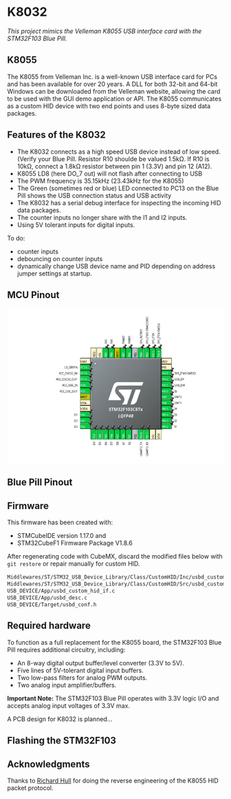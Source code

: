 # K8032  

*This project mimics the Velleman K8055 USB interface card with the STM32F103 Blue Pill.*

## K8055  

The K8055 from Velleman Inc. is a well-known USB interface card for PCs and has been available for over 20 years. A DLL for both 32-bit and 64-bit Windows can be downloaded from the Velleman website, allowing the card to be used with the GUI demo application or API.
The K8055 communicates as a custom HID device with two end points and uses 8-byte sized data packages.

## Features of the K8032  

- The K8032 connects as a high speed USB device instead of low speed. (Verify your Blue Pill. Resistor R10 shoulde be valued 1.5kΩ. If R10 is 10kΩ, connect a 1.8kΩ resistor between pin 1 (3.3V) and pin 12 (A12).
- K8055 LD8 (here DO_7 out) will not flash after connecting to USB
- The PWM frequency is 35.15kHz (23.43kHz for the K8055)
- The Green (sometimes red or blue) LED connected to PC13 on the Blue Pill shows the USB connection status and USB activity
- The K8032 has a serial debug interface for inspecting the incoming HID data packages.
- The counter inputs no longer share with the I1 and I2 inputs.
- Using 5V tolerant inputs for digital inputs.

To do:
- counter inputs
- debouncing on counter inputs
- dynamically change USB device name and PID depending on address jumper settings at startup.

## MCU Pinout  

![STM32F103-pinout](stm32f103_pinout.png)

## Blue Pill Pinout



## Firmware

This firmware has been created with:

- STMCubeIDE version 1.17.0 and
- STM32CubeF1 Firmware Package V1.8.6

After regenerating code with CubeMX, discard the modified files below with `git restore` or repair manually for custom HID.

```
Middlewares/ST/STM32_USB_Device_Library/Class/CustomHID/Inc/usbd_customhid.h
Middlewares/ST/STM32_USB_Device_Library/Class/CustomHID/Src/usbd_customhid.c
USB_DEVICE/App/usbd_custom_hid_if.c
USB_DEVICE/App/usbd_desc.c
USB_DEVICE/Target/usbd_conf.h

```

## Required hardware  

To function as a full replacement for the K8055 board, the STM32F103 Blue Pill requires 
additional circuitry, including:

- An 8-way digital output buffer/level converter (3.3V to 5V).
- Five lines of 5V-tolerant digital input buffers.
- Two low-pass filters for analog PWM outputs. 
- Two analog input amplifier/buffers.

**Important Note:** The STM32F103 Blue Pill operates with 3.3V logic I/O and accepts analog input voltages of 3.3V max.

A PCB design for K8032 is planned...

## Flashing the STM32F103



## Acknowledgments

Thanks to [Richard Hull](https://github.com/rm-hull/k8055) for doing the reverse engineering of the K8055 HID packet protocol.
